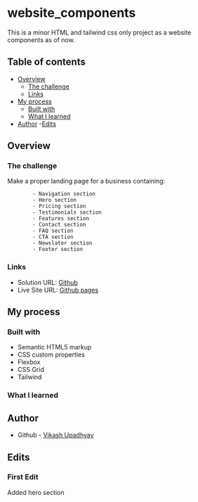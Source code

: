 # website_components
This is a minor HTML and tailwind css only project as a website components as of now.

## Table of contents

- [Overview](#overview)
  - [The challenge](#the-challenge)
  - [Links](#links)
- [My process](#my-process)
  - [Built with](#built-with)
  - [What I learned](#what-i-learned)
- [Author](#author)
-[Edits](#edits)

## Overview

### The challenge

Make a proper landing page for a business containing:

            - Navigation section
            - Hero section
            - Pricing section
            - Testimonials section
            - Features section
            - Contact section
            - FAQ section
            - CTA section
            - Newslater section
            - Footer section

### Links

- Solution URL: [Github](https://github.com/VikashUpadhyay442/Components)
- Live Site URL: [Github pages](https://vikashupadhyay442.github.io/Components/)

## My process

### Built with

- Semantic HTML5 markup
- CSS custom properties
- Flexbox
- CSS Grid
- Tailwind

### What I learned



## Author

- Github - [Vikash Upadhyay](https://github.com/VikashUpadhyay442)

## Edits

### First Edit
Added hero section
